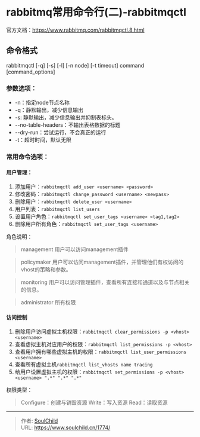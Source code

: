 # rabbitmq常用命令行(二)-rabbitmqctl

<!--more-->
官方文档：https://www.rabbitmq.com/rabbitmqctl.8.html

## 命令格式
rabbitmqctl [-q] [-s] [-l] [-n node] [-t timeout] command [command_options]

### 参数选项：
* -n：指定node节点名称
* -q：静默输出，减少信息输出
* -s: 静默输出，减少信息输出并抑制表标头。
* --no-table-headers：不输出表格数据的标题
* --dry-run：尝试运行，不会真正的运行
* -t：超时时间，默认无限

### 常用命令选项：
#### 用户管理：
1. 添加用户：`rabbitmqctl add_user <username> <password>`
2. 修改密码：`rabbitmqctl change_password <username> <newpass>`
3. 删除用户：`rabbitmqctl delete_user <username>`
4. 用户列表：`rabbitmqctl list_users`
5. 设置用户角色：`rabbitmqctl set_user_tags <username> <tag1,tag2>`
6. 删除用户所有角色：`rabbitmqctl set_user_tags <username>`

角色说明：
> management
> 用户可以访问management插件

> policymaker
> 用户可以访问management插件，并管理他们有权访问的vhost的策略和参数。

> monitoring
> 用户可以访问管理插件，查看所有连接和通道以及与节点相关的信息。

> administrator
> 所有权限

#### 访问控制
1. 删除用户访问虚拟主机权限：`rabbitmqctl clear_permissions -p <vhost> <username>`
2. 查看虚拟主机对应用户的权限：`rabbitmqctl list_permissions -p <vhost>`
3. 查看用户拥有哪些虚拟主机的权限：`rabbitmqctl list_user_permissions <username>`
4. 查看所有虚拟主机`rabbitmqctl list_vhosts name tracing`
5. 给用户设置虚拟主机的权限：`rabbitmqctl set_permissions -p <vhost> <username> ".*" ".*" ".*"`

权限类型：
> Configure：创建与销毁资源
> Write：写入资源
> Read：读取资源



---

> 作者: [SoulChild](https://www.soulchild.cn)  
> URL: https://www.soulchild.cn/1774/  

